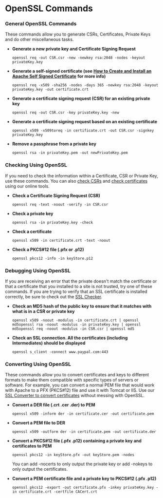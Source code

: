 # OpenSSL Commands



### General OpenSSL Commands

These commands allow you to generate CSRs, Certificates, Private Keys and do other miscellaneous tasks.

* **Generate a new private key and Certificate Signing Request**

  ```text
  openssl req -out CSR.csr -new -newkey rsa:2048 -nodes -keyout privateKey.key
  ```

* **Generate a self-signed certificate \(see** [**How to Create and Install an Apache Self Signed Certificate**](https://www.sslshopper.com/article-how-to-create-and-install-an-apache-self-signed-certificate.html) **for more info\)**

  ```text
  openssl req -x509 -sha256 -nodes -days 365 -newkey rsa:2048 -keyout privateKey.key -out certificate.crt
  ```

* **Generate a certificate signing request \(CSR\) for an existing private key**

  ```text
  openssl req -out CSR.csr -key privateKey.key -new
  ```

* **Generate a certificate signing request based on an existing certificate**

  ```text
  openssl x509 -x509toreq -in certificate.crt -out CSR.csr -signkey privateKey.key
  ```

* **Remove a passphrase from a private key**

  ```text
  openssl rsa -in privateKey.pem -out newPrivateKey.pem
  ```

### Checking Using OpenSSL

If you need to check the information within a Certificate, CSR or Private Key, use these commands. You can also [check CSRs](https://www.sslshopper.com/csr-decoder.html) and [check certificates](https://www.sslshopper.com/certificate-decoder.html) using our online tools.

* **Check a Certificate Signing Request \(CSR\)**

  ```text
  openssl req -text -noout -verify -in CSR.csr
  ```

* **Check a private key**

  ```text
  openssl rsa -in privateKey.key -check
  ```

* **Check a certificate**

  ```text
  openssl x509 -in certificate.crt -text -noout
  ```

* **Check a PKCS\#12 file \(.pfx or .p12\)**

  ```text
  openssl pkcs12 -info -in keyStore.p12
  ```

### Debugging Using OpenSSL

If you are receiving an error that the private doesn't match the certificate or that a certificate that you installed to a site is not trusted, try one of these commands. If you are trying to verify that an SSL certificate is installed correctly, be sure to check out the [SSL Checker](https://www.sslshopper.com/ssl-checker.html).

* **Check an MD5 hash of the public key to ensure that it matches with what is in a CSR or private key**

  ```text
  openssl x509 -noout -modulus -in certificate.crt | openssl md5openssl rsa -noout -modulus -in privateKey.key | openssl md5openssl req -noout -modulus -in CSR.csr | openssl md5
  ```

* **Check an SSL connection. All the certificates \(including Intermediates\) should be displayed**

  ```text
  openssl s_client -connect www.paypal.com:443
  ```

### Converting Using OpenSSL

These commands allow you to convert certificates and keys to different formats to make them compatible with specific types of servers or software. For example, you can convert a normal PEM file that would work with Apache to a PFX \(PKCS\#12\) file and use it with Tomcat or IIS. Use our [SSL Converter to convert certificates](https://www.sslshopper.com/ssl-converter.html) without messing with OpenSSL.

* **Convert a DER file \(.crt .cer .der\) to PEM**

  ```text
  openssl x509 -inform der -in certificate.cer -out certificate.pem
  ```

* **Convert a PEM file to DER**

  ```text
  openssl x509 -outform der -in certificate.pem -out certificate.der
  ```

* **Convert a PKCS\#12 file \(.pfx .p12\) containing a private key and certificates to PEM**

  ```text
  openssl pkcs12 -in keyStore.pfx -out keyStore.pem -nodes
  ```

  You can add -nocerts to only output the private key or add -nokeys to only output the certificates.

* **Convert a PEM certificate file and a private key to PKCS\#12 \(.pfx .p12\)**

  ```text
  openssl pkcs12 -export -out certificate.pfx -inkey privateKey.key -in certificate.crt -certfile CACert.crt
  ```

